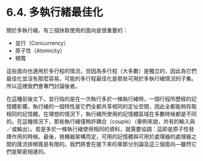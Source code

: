 # 6.4. 多執行緒最佳化

關於多執行緒，有三個快取使用的面向是很重要的：

* 並行（Concurrency）
* 原子性（Atomicity）
* 頻寬

這些面向也適用於多行程的情況，但因為多行程（大多數）是獨立的，因此為它們最佳化並沒有那麼容易。可能的多行程最佳化是那些可用於多執行緒情況的子集。所以這裡我們會專門討論後者。

在這種前後文下，並行指的是在一次執行多於一條執行緒時，一個行程所歷經的記憶體影響。執行緒的一個特性是它們全都共享相同的定址空間，因此全都能夠存取相同的記憶體。在理想的情況下，執行緒所使用的記憶體區域在多數時候都是不同的。在這種情況下，那些執行緒僅稍許耦合（couple）（舉例來說，共有的輸入與／或輸出）。若是多於一條執行緒使用相同的資料，就需要協調：這即是原子性發揮作用的時候。最後，視機器架構而定，可用的記憶體與可用於處理器的處理器之間的匯流排頻寬是有限的。我們將會在接下來的章節分別論及這三個面向––雖然它們是緊密相連的。

